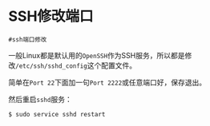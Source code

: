 # SSH修改端口
`#ssh端口修改`

一般Linux都是默认用的`OpenSSH`作为SSH服务，所以都是修改`/etc/ssh/sshd_config`这个配置文件。

简单在`Port 22`下面加一句`Port 2222`或任意端口好，保存退出。


然后重启`sshd`服务：
```sh
$ sudo service sshd restart
```